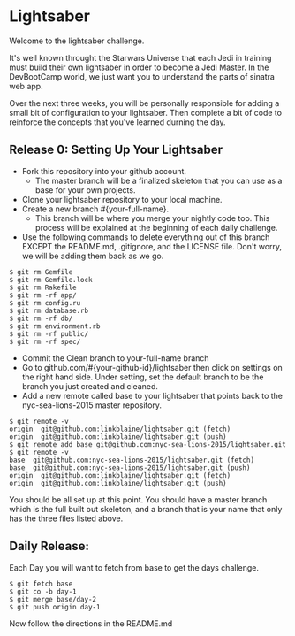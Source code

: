 # Lightsaber

Welcome to the lightsaber challenge. 

It's well known throught the Starwars Universe that each Jedi in training must build their own lightsaber in order to become a Jedi Master. In the DevBootCamp world, we just want you to understand the parts of sinatra web app. 

Over the next three weeks, you will be personally responsible for adding a small bit of configuration to your lightsaber. Then complete a bit of code to reinforce the concepts that you've learned durning the day. 

## Release 0: Setting Up Your Lightsaber 

- Fork this repository into your github account.
  - The master branch will be a finalized skeleton that you can use as a base for your own projects. 
- Clone your lightsaber repository to your local machine.
- Create a new branch #{your-full-name}. 
  - This branch will be where you merge your nightly code too. This process will be explained at the beginning of each daily challenge.
- Use the following commands to delete everything out of this branch EXCEPT the README.md, .gitignore, and the LICENSE file. Don't worry, we will be adding them back as we go. 

```
$ git rm Gemfile
$ git rm Gemfile.lock
$ git rm Rakefile
$ git rm -rf app/
$ git rm config.ru
$ git rm database.rb
$ git rm -rf db/
$ git rm environment.rb
$ git rm -rf public/
$ git rm -rf spec/  
```



- Commit the Clean branch to your-full-name branch
- Go to github.com/#{your-github-id}/lightsaber then click on settings on the right hand side. Under setting, set the default branch to be the branch you just created and cleaned. 
- Add a new remote called base to your lightsaber that points back to the nyc-sea-lions-2015 master repository. 

```
$ git remote -v
origin  git@github.com:linkblaine/lightsaber.git (fetch)
origin  git@github.com:linkblaine/lightsaber.git (push)
$ git remote add base git@github.com:nyc-sea-lions-2015/lightsaber.git
$ git remote -v
base  git@github.com:nyc-sea-lions-2015/lightsaber.git (fetch)
base  git@github.com:nyc-sea-lions-2015/lightsaber.git (push)
origin  git@github.com:linkblaine/lightsaber.git (fetch)
origin  git@github.com:linkblaine/lightsaber.git (push)
```
You should be all set up at this point. You should have a master branch which is the full built out skeleton, and a branch that is your name that only has the three files listed above.

## Daily Release:

Each Day you will want to fetch from base to get the days challenge. 

```
$ git fetch base
$ git co -b day-1
$ git merge base/day-2
$ git push origin day-1
```

Now follow the directions in the README.md

